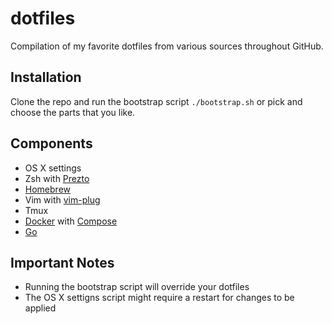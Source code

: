 # dotfiles

Compilation of my favorite dotfiles from various sources throughout GitHub.

## Installation

Clone the repo and run the bootstrap script `./bootstrap.sh` or pick and choose
the parts that you like.

## Components

- OS X settings
- Zsh with [Prezto](https://github.com/sorin-ionescu/prezto)
- [Homebrew](http://brew.sh/)
- Vim with [vim-plug](https://github.com/junegunn/vim-plug)
- Tmux
- [Docker](https://www.docker.com/) with [Compose](https://docs.docker.com/compose/)
- [Go](https://golang.org/)

## Important Notes

- Running the bootstrap script will override your dotfiles
- The OS X settigns script might require a restart for changes to be applied
